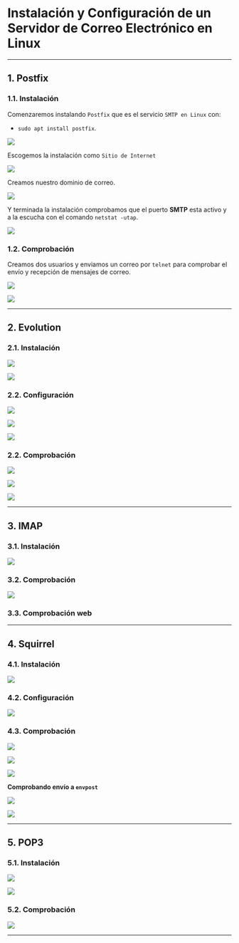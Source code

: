 
# Instalación y Configuración de un Servidor de Correo Electrónico en Linux

---

## 1. Postfix

### 1.1. Instalación

Comenzaremos instalando `Postfix` que es el servicio `SMTP en Linux` con:
* `sudo apt install postfix`.

![](./images/1-inst-post.png)

Escogemos la instalación como `Sitio de Internet`

![](./images/2-internet.png)

Creamos nuestro dominio de correo.

![](./images/3-dom-correo.png)

Y terminada la instalación comprobamos que el puerto **SMTP** esta activo y a la escucha con el comando `netstat -utap`.

![](./images/4-escucha-smtp.png)

### 1.2. Comprobación

Creamos dos usuarios y enviamos un correo por `telnet` para comprobar el envío y recepción de mensajes de correo.

![](./images/5-sent-mail.png)

![](./images/6-comp-mail.png)

---

## 2. Evolution

### 2.1. Instalación

![](./images/7-evolution.png)

![](./images/8-evolution-graf.png)

### 2.2. Configuración

![](./images/9-hosts.png)

![](./images/10-ident.png)

![](./images/11-conf-iden.png)

### 2.2. Comprobación

![](./images/12-comp-mensajes.png)

![](./images/13-autent.png)

![](./images/14-mail-recibido.png)

---

## 3. IMAP

### 3.1. Instalación

![](./images/15.png)

### 3.2. Comprobación

![](./images/16.png)

### 3.3. Comprobación web

---

## 4. Squirrel

### 4.1. Instalación

![](./images/17.png)

### 4.2. Configuración

![](./images/18.png)

### 4.3. Comprobación

![](./images/19.png)

![](./images/20.png)

![](./images/21.png)

**Comprobando envío a `envpost`**

![](./images/22.png)

![](./images/23.png)

---

## 5. POP3

### 5.1. Instalación

![](./images/24.png)

![](./images/25.png)

### 5.2. Comprobación



![](./images/.png)

---
